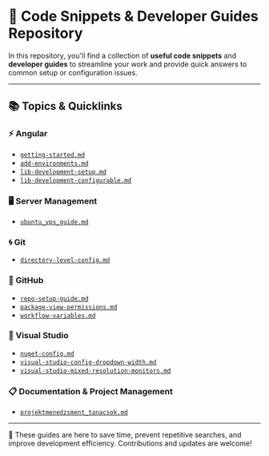 # 🧰 Code Snippets & Developer Guides Repository

In this repository, you'll find a collection of **useful code snippets** and **developer guides** to streamline your work and provide quick answers to common setup or configuration issues.

---

## 📚 Topics & Quicklinks

### ⚡ Angular
- [`getting-started.md`](Angular/Guides/getting-started.md)
- [`add-environments.md`](Angular/Guides/add-environments.md)
- [`lib-development-setup.md`](Angular/Guides/lib-development-setup.md)
- [`lib-development-configurable.md`](Angular/Guides/lib-development-configurable.md)

### 🖥️ Server Management
- [`ubuntu_vps_guide.md`](ubuntu_vps_guide.md)

### 🌀 Git
- [`directory-level-config.md`](Git/directory-level-config.md)

### 🐙 GitHub
- [`repo-setup-guide.md`](GitHub/repo-setup-guide.md)
- [`package-view-permissions.md`](GitHub/package-view-permissions.md)
- [`workflow-variables.md`](GitHub/workflow-variables.md)

### 🧩 Visual Studio
- [`nuget-config.md`](VisualStudio/nuget-config.md)
- [`visual-studio-config-dropdown-width.md`](VisualStudio/visual-studio-config-dropdown-width.md)
- [`visual-studio-mixed-resolution-monitors.md`](VisualStudio/visual-studio-mixed-resolution-monitors.md)

### 📋 Documentation & Project Management
- [`projektmenedzsment_tanacsok.md`](projektmenedzsment_tanacsok.md)

---

📌 These guides are here to save time, prevent repetitive searches, and improve development efficiency. Contributions and updates are welcome!

